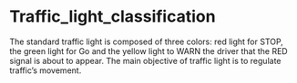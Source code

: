 # Traffic_light_classification
The standard traffic light is composed of three colors: red light for STOP, the green light for Go and the yellow light to WARN the driver that the RED signal is about to appear. The main objective of traffic light is to regulate traffic’s movement. 
